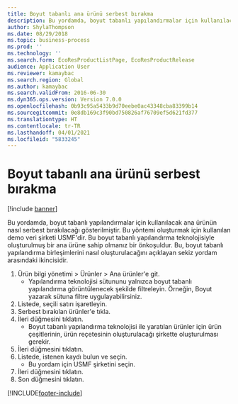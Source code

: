 ```yaml
---
title: Boyut tabanlı ana ürünü serbest bırakma
description: Bu yordamda, boyut tabanlı yapılandırmalar için kullanılacak ana ürünün nasıl serbest bırakılacağı gösterilmiştir.
author: ShylaThompson
ms.date: 08/29/2018
ms.topic: business-process
ms.prod: ''
ms.technology: ''
ms.search.form: EcoResProductListPage, EcoResProductRelease
audience: Application User
ms.reviewer: kamaybac
ms.search.region: Global
ms.author: kamaybac
ms.search.validFrom: 2016-06-30
ms.dyn365.ops.version: Version 7.0.0
ms.openlocfilehash: 0b93c95a5433b9d70eebe0ac43348cba83399b14
ms.sourcegitcommit: 0e8db169c3f90bd750826af76709ef5d621fd377
ms.translationtype: HT
ms.contentlocale: tr-TR
ms.lasthandoff: 04/01/2021
ms.locfileid: "5833245"
---
```

# <a name="release-a-dimension-based-product-master"></a>Boyut tabanlı ana ürünü serbest bırakma

[!include [banner](../../includes/banner.md)]

Bu yordamda, boyut tabanlı yapılandırmalar için kullanılacak ana ürünün nasıl serbest bırakılacağı gösterilmiştir. Bu yöntemi oluşturmak için kullanılan demo veri şirketi USMF'dir. Bu boyut tabanlı yapılandırma teknolojisiyle oluşturulmuş bir ana ürüne sahip olmanız bir önkoşuldur. Bu, boyut tabanlı yapılandırma birleşimlerini nasıl oluşturulacağını açıklayan sekiz yordam arasındaki ikincisidir.

1. Ürün bilgi yönetimi > Ürünler > Ana ürünler'e git.
    * Yapılandırma teknolojisi sütununu yalnızca boyut tabanlı yapılandırma görüntülenecek şekilde filtreleyin. Örneğin, Boyut yazarak sütuna filtre uygulayabilirsiniz.    
2. Listede, seçili satırı işaretleyin.
3. Serbest bırakılan ürünler'e tıkla.
4. İleri düğmesini tıklatın.
    * Boyut tabanlı yapılandırma teknolojisi ile yaratılan ürünler için ürün çeşitlerinin, ürün reçetesinin oluşturulacağı şirkette oluşturulması gerekir.  
5. İleri düğmesini tıklatın.
6. Listede, istenen kaydı bulun ve seçin.
    * Bu yordam için USMF şirketini seçin.  
7. İleri düğmesini tıklatın.
8. Son düğmesini tıklatın.



[!INCLUDE[footer-include](../../../includes/footer-banner.md)]